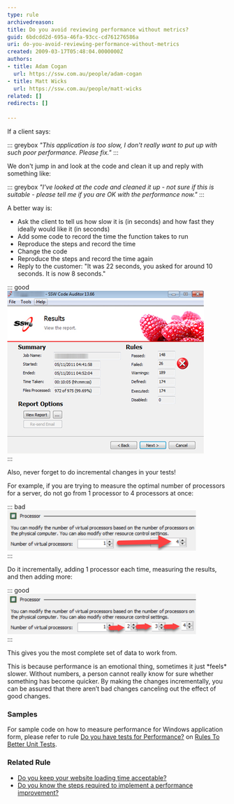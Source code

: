 ```yaml
---
type: rule
archivedreason: 
title: Do you avoid reviewing performance without metrics?
guid: 6bdcdd2d-695a-46fa-93cc-cd761276586a
uri: do-you-avoid-reviewing-performance-without-metrics
created: 2009-03-17T05:48:04.0000000Z
authors:
- title: Adam Cogan
  url: https://ssw.com.au/people/adam-cogan
- title: Matt Wicks
  url: https://ssw.com.au/people/matt-wicks
related: []
redirects: []

---
```


If a client says:


::: greybox
*"This application is too slow, I don't really want to put up with such poor performance. Please fix."*
:::

We don't jump in and look at the code and clean it up and reply with something like:


::: greybox
*"I've looked at the code and cleaned it up - not sure if this is suitable - please tell me if you are OK with the performance now."*
:::

<!--endintro-->

A better way is:

* Ask the client to tell us how slow it is (in seconds) and how fast they ideally would like it (in seconds)
* Add some code to record the time the function takes to run
* Reproduce the steps and record the time
* Change the code
* Reproduce the steps and record the time again
* Reply to the customer:
"It was 22 seconds, you asked for around 10 seconds. It is now 8 seconds."



::: good  
![Figure: Good example – Add some code to check the timing, before fixing any performance issues (An example from SSW Code Auditor)](/rules/do-you-avoid-reviewing-performance-without-metrics/Code-Auditor-performance.jpg)  
:::

Also, never forget to do incremental changes in your tests!

For example, if you are trying to measure the optimal number of processors for a server, do not go from 1 processor to 4 processors at once:


::: bad  
![Figure: Bad Example - Going from 1 to 4 all at once gives you incomplete measurements and data](/rules/do-you-avoid-reviewing-performance-without-metrics/1to4.png)  
:::

Do it incrementally, adding 1 processor each time, measuring the results, and then adding more:


::: good  
![Figure: Good Example - Going from 1 to 2, then measuring, then incrementally adding one more, measuring...](/rules/do-you-avoid-reviewing-performance-without-metrics/1234.png)  
:::

This gives you the most complete set of data to work from.

This is because performance is an emotional thing, sometimes it just \*feels\* slower. Without numbers, a person cannot really know for sure whether something has become quicker. By making the changes incrementally, you can be assured that there aren’t bad changes canceling out the effect of good changes.

### Samples


For sample code on how to measure performance for Windows application form, please refer to rule [Do you have tests for Performance?](http://www.ssw.com.au/ssw/Standards/Rules/RulesToBetterUnitTests.aspx#Performance) on [Rules To Better Unit Tests](http://www.ssw.com.au/ssw/Standards/Rules/RulesToBetterUnitTests.aspx).

### Related Rule

* [Do you keep your website loading time acceptable?](/do-you-keep-your-website-loading-time-acceptable)
* [Do you know the steps required to implement a performance improvement?](/steps-required-to-implement-a-performance-improvement)


